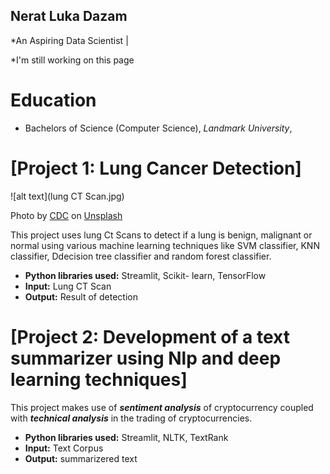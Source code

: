## Nerat Luka Dazam
*An Aspiring Data Scientist | 

*I'm still working on this page

# Education
* Bachelors of Science (Computer Science), *Landmark University*, 

# [Project 1: Lung Cancer Detection]
![alt text](lung CT Scan.jpg)

Photo by <a href="https://unsplash.com/@cdc?utm_source=unsplash&utm_medium=referral&utm_content=creditCopyText">CDC</a> on <a href="https://unsplash.com/s/photos/lung-cancer?utm_source=unsplash&utm_medium=referral&utm_content=creditCopyText">Unsplash</a>
  

This project uses lung Ct Scans to detect if a lung is benign, malignant or normal using various machine learning techniques like SVM classifier, KNN classifier, Ddecision tree classifier and random forest classifier.
* **Python libraries used:** Streamlit, Scikit- learn, TensorFlow
* **Input:** Lung CT Scan
* **Output:** Result of detection

# [Project 2: Development of a text summarizer using Nlp and deep learning techniques]


This project makes use of ***sentiment analysis*** of cryptocurrency coupled with ***technical analysis*** in the trading of cryptocurrencies.
* **Python libraries used:** Streamlit, NLTK, TextRank
* **Input:** Text Corpus
* **Output:** summarizered text

